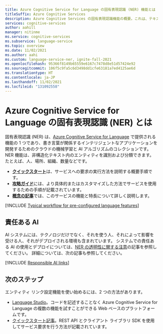 ```yaml
---
title: Azure Cognitive Service for Language の固有表現認識 (NER) 機能とは
titleSuffix: Azure Cognitive Services
description: Azure Cognitive Services の固有表現認識機能の概要。これは、テキスト内のエンティティのカテゴリを抽出するのに役立ちます。
services: cognitive-services
author: aahill
manager: nitinme
ms.service: cognitive-services
ms.subservice: language-service
ms.topic: overview
ms.date: 11/02/2021
ms.author: aahi
ms.custom: language-service-ner, ignite-fall-2021
ms.openlocfilehash: 95366f8149b65559e6167c7478d8e51d57424e92
ms.sourcegitcommit: 106f5c9fa5c6d3498dd1cfe63181a7ed4125ae6d
ms.translationtype: HT
ms.contentlocale: ja-JP
ms.lasthandoff: 11/02/2021
ms.locfileid: "131092558"
---
```

# <a name="what-is-named-entity-recognition-ner-in-azure-cognitive-service-for-language"></a>Azure Cognitive Service for Language の固有表現認識 (NER) とは

固有表現認識 (NER) は、[Azure Cognitive Service for Language](../overview.md) で提供される機能の 1 つであり、書き言葉が関係するインテリジェントなアプリケーションを開発するためのクラウドの機械学習と AI アルゴリズムのコレクションです。 NER 機能は、非構造化テキスト内のエンティティを識別および分類できます。 たとえば、人、場所、組織、数量などです。

* [**クイックスタート**](quickstart.md)は、サービスへの要求の実行方法を説明する概要手順です。
* [**攻略ガイド**](how-to-call.md)には、より具体的またはカスタマイズした方法でサービスを使用するための手順が記載されています。
* [**概念の記事**](concepts/named-entity-categories.md)では、このサービスの機能と特長について詳しく説明します。

[!INCLUDE [Typical workflow for pre-configured language features](../includes/overview-typical-workflow.md)]

## <a name="responsible-ai"></a>責任ある AI 

AI システムには、テクノロジだけでなく、それを使う人、それによって影響を受ける人、それがデプロイされる環境も含まれています。 システムでの責任ある AI の使用とデプロイについては、[NER の透明性に関する注意](/legal/cognitive-services/language-service/transparency-note-named-entity-recognition?context=/azure/cognitive-services/language-service/context/context)の記事を参照してください。 詳細については、次の記事も参照してください。

[!INCLUDE [Responsible AI links](../includes/overview-responsible-ai-links.md)]

## <a name="next-steps"></a>次のステップ

エンティティ リンク設定機能を使い始めるには、2 つの方法があります。
* [Language Studio](../language-studio.md)。コードを記述することなく Azure Cognitive Service for Language の複数の機能を試すことができる Web ベースのプラットフォームです。
* [クイックスタート記事](quickstart.md)。REST API とクライアント ライブラリ SDK を使用してサービス要求を行う方法が記載されています。  
